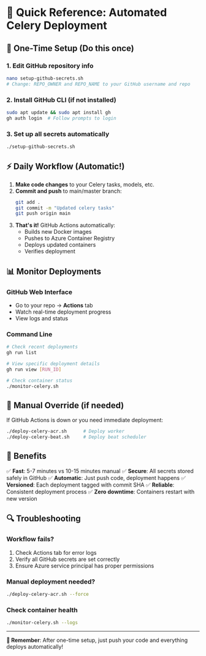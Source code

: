# 🚀 Quick Reference: Automated Celery Deployment

## 🎯 One-Time Setup (Do this once)

### 1. Edit GitHub repository info
```bash
nano setup-github-secrets.sh
# Change: REPO_OWNER and REPO_NAME to your GitHub username and repo
```

### 2. Install GitHub CLI (if not installed)
```bash
sudo apt update && sudo apt install gh
gh auth login  # Follow prompts to login
```

### 3. Set up all secrets automatically
```bash
./setup-github-secrets.sh
```

## ⚡ Daily Workflow (Automatic!)

1. **Make code changes** to your Celery tasks, models, etc.
2. **Commit and push** to main/master branch:
   ```bash
   git add .
   git commit -m "Updated celery tasks"
   git push origin main
   ```
3. **That's it!** GitHub Actions automatically:
   - Builds new Docker images
   - Pushes to Azure Container Registry
   - Deploys updated containers
   - Verifies deployment

## 📊 Monitor Deployments

### GitHub Web Interface
- Go to your repo → **Actions** tab
- Watch real-time deployment progress
- View logs and status

### Command Line
```bash
# Check recent deployments
gh run list

# View specific deployment details  
gh run view [RUN_ID]

# Check container status
./monitor-celery.sh
```

## 🔧 Manual Override (if needed)

If GitHub Actions is down or you need immediate deployment:
```bash
./deploy-celery-acr.sh      # Deploy worker
./deploy-celery-beat.sh     # Deploy beat scheduler
```

## 🎉 Benefits

✅ **Fast**: 5-7 minutes vs 10-15 minutes manual
✅ **Secure**: All secrets stored safely in GitHub
✅ **Automatic**: Just push code, deployment happens
✅ **Versioned**: Each deployment tagged with commit SHA
✅ **Reliable**: Consistent deployment process
✅ **Zero downtime**: Containers restart with new version

## 🔍 Troubleshooting

### Workflow fails?
1. Check Actions tab for error logs
2. Verify all GitHub secrets are set correctly
3. Ensure Azure service principal has proper permissions

### Manual deployment needed?
```bash
./deploy-celery-acr.sh --force
```

### Check container health
```bash
./monitor-celery.sh --logs
```

---
**🎯 Remember**: After one-time setup, just push your code and everything deploys automatically!
